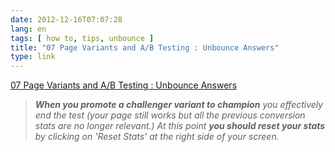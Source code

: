 ```yaml
---
date: 2012-12-16T07:07:28
lang: en
tags: [ how to, tips, unbounce ]
title: "07 Page Variants and A/B Testing : Unbounce Answers"
type: link
---
```


[07 Page Variants and A/B Testing : Unbounce
Answers](http://support.unbounce.com/entries/342859-07-page-variants-and-a-b-testing)

> ***When you promote a challenger variant to champion** you effectively
> end the test (your page still works but all the previous conversion
> stats are no longer relevant.) At this point **you should reset your
> stats** by clicking on 'Reset Stats' at the right side of your
> screen.*


